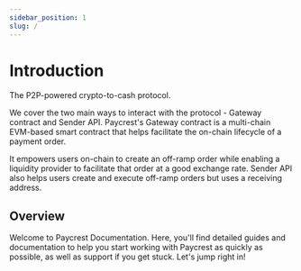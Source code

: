 ```yaml
---
sidebar_position: 1
slug: /
---
```


# Introduction

The P2P-powered crypto-to-cash protocol. 

We cover the two main ways to interact with the protocol - Gateway contract and Sender API. Paycrest's Gateway contract is a multi-chain EVM-based smart contract that helps facilitate the on-chain lifecycle of a payment order. 

It empowers users on-chain to create an off-ramp order while enabling a liquidity provider to facilitate that order at a good exchange rate. Sender API also helps users create and execute off-ramp orders but uses a receiving address.

## Overview

Welcome to Paycrest Documentation. Here, you'll find detailed guides and documentation to help you start working with Paycrest as quickly as possible, as well as support if you get stuck. Let's jump right in!

